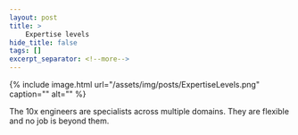 ```yaml
---
layout: post
title: >
    Expertise levels
hide_title: false
tags: []
excerpt_separator: <!--more-->
---
```


{% include image.html url="/assets/img/posts/ExpertiseLevels.png" caption="" alt="" %}

The 10x engineers are specialists across multiple domains. They are flexible and no job is beyond them.